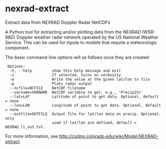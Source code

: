 # nexrad-extract
 Extract data from NEXRAD Doppler Radar NetCDFs

A Python tool for extracting and/or plotting data from the NEXRAD (WSR-88D) Doppler weather radar network operated by the US National Weather Service. This can be used for inputs to models that require a meteorologic component.
 
 The basic command-line options will as follows once they are created:
 ```
  Options:
   -h, --help         show this help message and exit
   -v                 If selected, turns on verbosity
   -w                 Write the value at the given lat/lon to file
   -p                 Plots radar output
   --ncfile=NCFILE    NetCDF filename
   --varname=VARNAME  NetCDF variable to get, e.g., 'Precip1hr'
   --lat=LAT          Latitude of point to get data. Optional, default = none
   --lon=LON          Longitude of point to get data. Optional, default = none
   --outfile=OUTFILE  Output file for lat/lon data on precip. Optional: only
                      used if lat/lon are defined, default = NEXRAD_ll_out.txt.
 ```
 
 For more information, see http://csdms.colorado.edu/wiki/Model:NEXRAD-extract.
